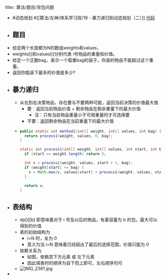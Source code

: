 title:: 算法/题目/背包问题

- #动态规划  #[[算法/左神/体系学习班/19 - 暴力递归到动态规划（二）]] [代码](https://github.com/singee-study/algorithm-java/blob/master/zuo-algorithm-2020/class19/Code01_Knapsack.java)
- ## 题目
- 给定两个长度都为N的数组weights和values，
- weights[i]和values[i]分别代表 i号物品的重量和价值。
- 给定一个正数bag，表示一个载重bag的袋子，你装的物品不能超过这个重量。
- 返回你能装下最多的价值是多少?
- ## 暴力递归
	- 从左到右决策物品，存在要与不要两种可能，返回当前决策的价值最大值
		- 要：返回当前物品价值 + 剩余物品在剩余重量下的最大价值
			- 注：只有当前物品重量小于可用重量时才可选择要
		- 不要：返回剩余物品在当前重量下的最大价值
	- ```java
	  public static int method1(int[] weight, int[] values, int bag) {
	    return process1(weight, values, 0, bag);
	  }
	  
	  static int process1(int[] weight, int[] values, int start, int bag) {
	    if (start == weight.length) return 0;
	  
	    int v = process1(weight, values, start + 1, bag);
	    if (weight[start] <= bag) {
	      v = Math.max(v, values[start] + process1(weight, values, start + 1, bag - weight[start]));
	    }
	  
	    return v;
	  }
	  ```
- ## 表结构
	- dp[i][b] 即意味着对于 i 号及以后的物品，有着容量为 b 的包，最大可以得到的价值
	- 表的初始结构为
		- i=N 时，全为 0
		- 意义为当 i=N 意味着已经超出了最后的选择范围，价值只能为 0
	- 依赖关系为
		- 如图，依赖其下方元素 或 左下元素
		- 因此填表时的顺序为自下而上即可，左右顺序均可
	- ![IMG_2361.jpg](../assets/IMG_2361_1653569944299_0.jpg)
-
